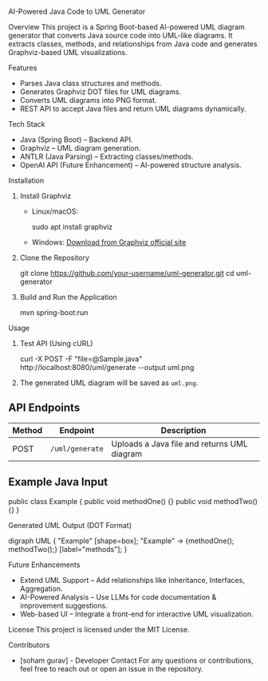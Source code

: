 AI-Powered Java Code to UML Generator

Overview
This project is a Spring Boot-based AI-powered UML diagram generator that converts Java source code into UML-like diagrams. It extracts classes, methods, and relationships from Java code and generates Graphviz-based UML visualizations.

Features
- Parses Java class structures and methods.
- Generates Graphviz DOT files for UML diagrams.
- Converts UML diagrams into PNG format.
- REST API to accept Java files and return UML diagrams dynamically.

Tech Stack
- Java (Spring Boot) – Backend API.
- Graphviz – UML diagram generation.
- ANTLR (Java Parsing) – Extracting classes/methods.
- OpenAI API (Future Enhancement) – AI-powered structure analysis.

Installation
1. Install Graphviz
   - Linux/macOS:
     
     sudo apt install graphviz
     
   - Windows: [Download from Graphviz official site](https://graphviz.gitlab.io/download/)

2. Clone the Repository
   
   git clone https://github.com/your-username/uml-generator.git
   cd uml-generator
   

3. Build and Run the Application

   mvn spring-boot:run
   
Usage
1. Test API (Using cURL)
   
   curl -X POST -F "file=@Sample.java" http://localhost:8080/uml/generate --output uml.png
   
2. The generated UML diagram will be saved as `uml.png`.

## API Endpoints
| Method | Endpoint         | Description                        |
|--------|-----------------|------------------------------------|
| POST   | `/uml/generate` | Uploads a Java file and returns UML diagram |

## Example Java Input

public class Example {
    public void methodOne() {}
    public void methodTwo() {}
}


Generated UML Output (DOT Format)

digraph UML {
    "Example" [shape=box];
    "Example" -> {methodOne(); methodTwo();} [label="methods"];
}

Future Enhancements
- Extend UML Support – Add relationships like Inheritance, Interfaces, Aggregation.
- AI-Powered Analysis – Use LLMs for code documentation & improvement suggestions.
- Web-based UI – Integrate a front-end for interactive UML visualization.

 License
This project is licensed under the MIT License.

 Contributors
- [soham gurav] - Developer
Contact
For any questions or contributions, feel free to reach out or open an issue in the repository.

